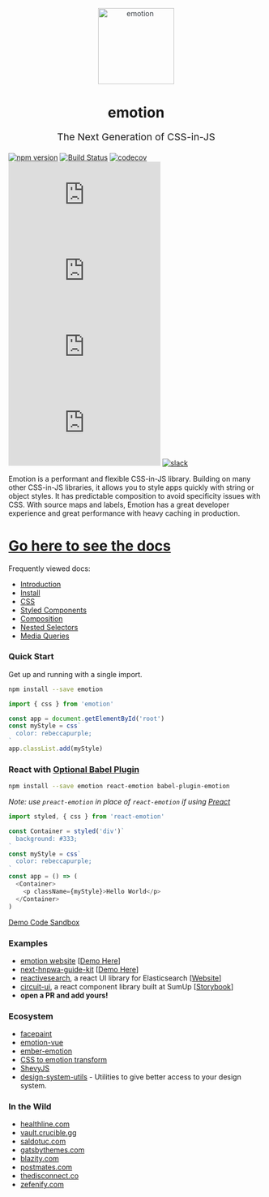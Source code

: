 <p align="center" style="color: #343a40">
  <img src="https://cdn.rawgit.com/tkh44/emotion/master/emotion.png" alt="emotion" height="150" width="150">
  <h1 align="center">emotion</h1>
</p>
<p align="center" style="font-size: 1.2rem;">The Next Generation of CSS-in-JS</p>

[![npm version](https://badge.fury.io/js/emotion.svg)](https://badge.fury.io/js/emotion)
[![Build Status](https://travis-ci.org/emotion-js/emotion.svg?branch=master)](https://travis-ci.org/emotion-js/emotion)
[![codecov](https://codecov.io/gh/emotion-js/emotion/branch/master/graph/badge.svg)](https://codecov.io/gh/emotion-js/emotion)
![core gzip size](http://img.badgesize.io/https://unpkg.com/emotion/dist/emotion.umd.min.js?compression=gzip&label=core%20gzip%20size)
![core size](http://img.badgesize.io/https://unpkg.com/emotion/dist/emotion.umd.min.js?label=core%20size)
![react gzip size](http://img.badgesize.io/https://unpkg.com/react-emotion/dist/emotion.umd.min.js?compression=gzip&label=react%20gzip%20size)
![react size](http://img.badgesize.io/https://unpkg.com/react-emotion/dist/emotion.umd.min.js?label=react%20size)
[![slack](https://emotion.now.sh/badge.svg)](http://emotion.now.sh/)

Emotion is a performant and flexible CSS-in-JS library. Building on many other CSS-in-JS libraries, it allows you to style apps quickly with string or object styles. It has predictable composition to avoid specificity issues with CSS. With source maps and labels, Emotion has a great developer experience and great performance with heavy caching in production.

# [Go here to see the docs](https://emotion.sh/docs/introduction)

Frequently viewed docs:

* [Introduction](https://emotion.sh/docs/introduction)
* [Install](https://emotion.sh/docs/install)
* [CSS](https://emotion.sh/docs/css)
* [Styled Components](https://emotion.sh/docs/styled)
* [Composition](https://emotion.sh/docs/composition)
* [Nested Selectors](https://emotion.sh/docs/nested)
* [Media Queries](https://emotion.sh/docs/media-queries)

### Quick Start

Get up and running with a single import.

```bash
npm install --save emotion
```

```javascript
import { css } from 'emotion'

const app = document.getElementById('root')
const myStyle = css`
  color: rebeccapurple;
`
app.classList.add(myStyle)
```

### React with [Optional Babel Plugin](docs/babel.md)

```bash
npm install --save emotion react-emotion babel-plugin-emotion
```

_Note: use `preact-emotion` in place of `react-emotion` if using [Preact](https://github.com/developit/preact)_

```javascript
import styled, { css } from 'react-emotion'

const Container = styled('div')`
  background: #333;
`
const myStyle = css`
  color: rebeccapurple;
`
const app = () => (
  <Container>
    <p className={myStyle}>Hello World</p>
  </Container>
)
```

[Demo Code Sandbox](https://codesandbox.io/s/pk1qjqpw67)

### Examples

* [emotion website](packages/site) [[Demo Here](https://emotion.sh)]
* [next-hnpwa-guide-kit](https://github.com/tkh44/next-hnpwa-guide-kit) [[Demo Here](https://hnpwa.life)]
* [reactivesearch](https://github.com/appbaseio/reactivesearch), a react UI library for Elasticsearch [[Website](https://opensource.appbase.io/reactivesearch/)]
* [circuit-ui](https://github.com/sumup/circuit-ui), a react component library built at SumUp [[Storybook](https://sumup.github.io/circuit-ui/)]
* **open a PR and add yours!**

### Ecosystem

* [facepaint](https://github.com/emotion-js/facepaint)
* [emotion-vue](https://github.com/egoist/emotion-vue)
* [ember-emotion](https://github.com/alexlafroscia/ember-emotion)
* [CSS to emotion transform](https://transform.now.sh/css-to-emotion/)
* [ShevyJS](https://github.com/kyleshevlin/shevyjs)
* [design-system-utils](https://github.com/mrmartineau/design-system-utils) - Utilities to give better access to your design system.

### In the Wild

* [healthline.com](https://www.healthline.com/health/body-aches)
* [vault.crucible.gg](http://vault.crucible.gg/)
* [saldotuc.com](https://saldotuc.com)
* [gatsbythemes.com](https://gatsbythemes.com/)
* [blazity.com](https://blazity.com/)
* [postmates.com](https://postmates.com/)
* [thedisconnect.co](https://thedisconnect.co/one)
* [zefenify.com](https://zefenify.com/about.html)
